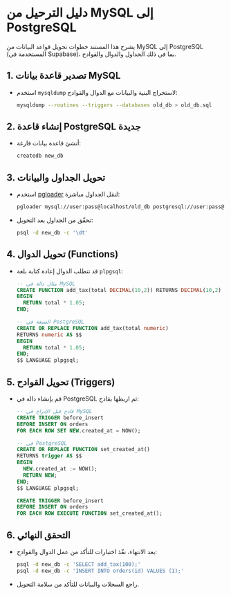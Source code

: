 # دليل الترحيل من MySQL إلى PostgreSQL

يشرح هذا المستند خطوات تحويل قواعد البيانات من MySQL إلى PostgreSQL (المستخدمة في Supabase)، بما في ذلك الجداول والدوال والقوادح.

## 1. تصدير قاعدة بيانات MySQL
- استخدم `mysqldump` لاستخراج البنية والبيانات مع الدوال والقوادح:
  ```bash
  mysqldump --routines --triggers --databases old_db > old_db.sql
  ```

## 2. إنشاء قاعدة PostgreSQL جديدة
- أنشئ قاعدة بيانات فارغة:
  ```bash
  createdb new_db
  ```

## 3. تحويل الجداول والبيانات
- استخدم [pgloader](https://pgloader.readthedocs.io/) لنقل الجداول مباشرة:
  ```bash
  pgloader mysql://user:pass@localhost/old_db postgresql://user:pass@localhost/new_db
  ```
- تحقّق من الجداول بعد التحويل:
  ```bash
  psql -d new_db -c '\dt'
  ```

## 4. تحويل الدوال (Functions)
- قد تتطلب الدوال إعادة كتابة بلغة `plpgsql`:
  ```sql
  -- مثال دالة في MySQL
  CREATE FUNCTION add_tax(total DECIMAL(10,2)) RETURNS DECIMAL(10,2)
  BEGIN
    RETURN total * 1.05;
  END;

  -- الصيغة في PostgreSQL
  CREATE OR REPLACE FUNCTION add_tax(total numeric)
  RETURNS numeric AS $$
  BEGIN
    RETURN total * 1.05;
  END;
  $$ LANGUAGE plpgsql;
  ```

## 5. تحويل القوادح (Triggers)
- قم بإنشاء دالة في PostgreSQL ثم اربطها بقادح:
  ```sql
  -- قادح قبل الإدراج في MySQL
  CREATE TRIGGER before_insert
  BEFORE INSERT ON orders
  FOR EACH ROW SET NEW.created_at = NOW();

  -- في PostgreSQL
  CREATE OR REPLACE FUNCTION set_created_at()
  RETURNS trigger AS $$
  BEGIN
    NEW.created_at := NOW();
    RETURN NEW;
  END;
  $$ LANGUAGE plpgsql;

  CREATE TRIGGER before_insert
  BEFORE INSERT ON orders
  FOR EACH ROW EXECUTE FUNCTION set_created_at();
  ```

## 6. التحقق النهائي
- بعد الانتهاء، نفّذ اختبارات للتأكد من عمل الدوال والقوادح:
  ```bash
  psql -d new_db -c 'SELECT add_tax(100);'
  psql -d new_db -c 'INSERT INTO orders(id) VALUES (1);'
  ```

- راجع السجلات والبيانات للتأكد من سلامة التحويل.
